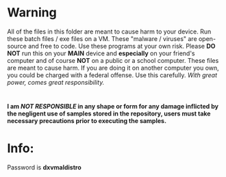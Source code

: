 # Warning

All of the files in this folder are meant to cause harm to your device. Run these batch files / exe files on a VM. These "malware / viruses" are open-source and free to code. Use these programs at your own risk. Please **DO NOT** run this on your **MAIN** device and **especially** on your friend's computer and of course **NOT** on a public or a school computer. These files are meant to cause harm. If you are doing it on another computer you own, you could be charged with a federal offense. Use this carefully. *With great power, comes great responsibility.*
# 
**I am  *NOT RESPONSIBLE* in any shape or form for any damage inflicted by the negligent use of samples stored in the repository, users must take necessary precautions prior to executing the samples.**



# Info:

Password is **dxvmaldistro**

